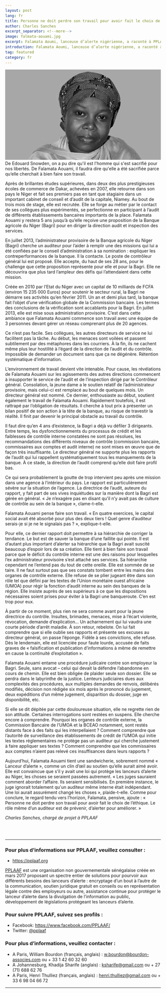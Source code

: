 ```yaml
---
layout: post
lang: fr
title: Personne ne doit perdre son travail pour avoir fait le choix de l’éthique
author: Charles Sanches
excerpt_separator: <!--more-->
image: falmata-aouami.jpg
excerpt: Falamata Aoumi, lanceuse d’alerte nigérienne, a raconté à PPLAAF les difficultés rencontrées pour dénoncer des pratiques frauduleuses dans une banque
introduction: Falamata Aoumi, lanceuse d’alerte nigérienne, a raconté à PPLAAF les difficultés rencontrées pour dénoncer des pratiques frauduleuses dans une banque
tag: featured
category: fr
---
```

<img class="img-responsive img-post center-block" src="/assets/images/posts/falmata-aouami.jpg">

<br>
De Edouard Snowden, on a pu dire qu'il est l'homme qui s'est sacrifié pour nos libertés. De Falamata Aouami, il faudra dire qu'elle a été sacrifiée parce qu’elle cherchait à bien faire son travail. 

Après de brillantes études supérieures, dans deux des plus prestigieuses écoles de commerce de Dakar, achevées en 2007, elle retourne dans son pays le Niger et fait ses premiers pas en tant que stagiaire dans un important cabinet de conseil et d’audit de la capitale, Niamey. Au bout de trois mois de stage, elle est recrutée. Elle se forge au métier par le contact de ses collègues plus expérimentés, se perfectionne en participant à l’audit de différents établissements bancaires importants de la place. Falamata Aouami y restera 5 ans jusqu’à qu’elle reçoive une proposition de la Banque agricole du Niger (Bagri) pour en diriger la direction audit et inspection des services. 

En juillet 2013, l’administrateur provisoire de la Banque agricole du Niger (Bagri) cherche un auditeur pour l’aider à remplir une des missions qui lui a été confiées par le conseil d’administration à sa nomination : expliquer les contreperformances de la banque. Il la contacte. Le poste de contrôleur général lui est proposé. Elle accepte, du haut de ses 28 ans, pour le challenge que cette proposition représente pour elle et pour la Bagri. Elle ne découvrira que plus tard l’ampleur des défis qui l’attendaient dans cette mission. 

Créée en 2010 par l’Etat du Niger avec un capital de 10 milliards de FCFA (environ 15 235 000 Euros) pour soutenir le secteur rural, la Bagri ne démarre ses activités qu’en février 2011. Un an et demi plus tard, la banque fait l’objet d’une vérification globale de la Commission bancaire. Les termes des conclusions de la vérification sont accablants pour la Bagri. En juillet 2013, elle est mise sous administration provisoire. C’est dans cette ambiance que Falamata Aouami commence son travail avec une équipe de 3 personnes devant gérer un réseau comprenant plus de 20 agences.

Ce n’est pas facile. Ses collègues, les autres directeurs de service ne lui facilitent pas la tâche. Au début, les menaces sont voilées et passent subtilement par des métaphores dans les courriers. À la fin, ils ne cachent même plus leur hostilité à l’égard de la direction de l’audit et du contrôle. Impossible de demander un document sans que ça ne dégénère. Rétention systématique d’information. 

L’environnement de travail devient vite intenable. Pour cause, les révélations de Falamata Aouami sur les agissements des autres directions commencent à insupporter le service de l’audit et de l’inspection dirigé par le Contrôleur général. Consolation, la jeune dame a le soutien relatif de l’administrateur provisoire, mais celui-ci est remplacé au bout de quelques mois. Un directeur général est nommé. Ce dernier, enthousiaste au début, soutient également le travail de Falamata Aouami.  Rapidement toutefois, il est rattrapé par l’obligation de résultats. Il cherche à tout prix à présenter un bilan positif de son action à la tête de la banque, au risque de travestir la réalité. Il finit par devenir le principal obstacle au travail du contrôle. 

Il faut dire qu’en 4 ans d’existence, la Bagri a déjà vu défiler 3 dirigeants. Entre temps, les dysfonctionnements du processus de crédit et les faiblesses de contrôle interne constatées ne sont pas résolues, les recommandations des différents niveaux de contrôle (commission bancaire, commissaires aux comptes et audit interne) ne sont mises en œuvre que de façon très insuffisante. Le directeur général ne supporte plus les rapports de l’audit qui lui rappellent systématiquement tous les manquements de la banque. À ce stade, la direction de l’audit comprend qu’elle doit faire profil bas. 

Ce qui sera probablement la goutte de trop intervient peu après une mission dans une agence à l’intérieur du pays. Le rapport est particulièrement sévère sur la situation de l’agence. La directrice de l’audit, auteure du rapport, y fait part de ses vives inquiétudes sur la manière dont la Bagri est gérée en général. « Je n’exagère pas en disant qu’il n’y avait pas de culture de contrôle au sein de la banque », clame-t-elle.

Falamata Aouami pense faire son travail. « En quatre exercices, le capital social avait été absorbé pour plus des deux tiers ! Quel genre d’auditeur serais-je si je ne le signalais pas ? », explique-t-elle. 

Pour elle, ce dernier rapport doit permettre à sa hiérarchie de corriger la tendance. Le but est de sauver la banque d’une faillite qui pointe. Il est d’autant plus important d’alerter sa hiérarchie que la Bagri avait suscité beaucoup d’espoir lors de sa création. Elle tient à bien faire son travail parce que le déficit du contrôle interne est une des raisons pour lesquelles l’ex administrateur provisoire s’est attaché ses services. Sa hiérarchie cependant ne l’entend pas du tout de cette oreille. Elle est sommée de se taire. Il ne faut surtout pas que ses constats tombent entre les mains des organes de contrôle externe. Elle refuse de se plier jugeant être dans son rôle tel que défini par les textes de l’Union monétaire ouest africaine (UMOA) pour régir la fonction d’audit interne au sein des banques de la région. Elle insiste auprès de ses supérieurs à ce que les dispositions nécessaires soient prises pour éviter à la Bagri une banqueroute. C’en est trop pour eux. 

À partir de ce moment, plus rien ne sera comme avant pour la jeune directrice du contrôle. Insultes, brimades, menaces, mise à l’écart violente, révocation, demande d’explication… Un acharnement qui lui vaudra une courte période d’arrêt maladie. À son retour, rebelote. On lui fait comprendre que si elle oublie ses rapports et présente ses excuses au directeur général, on passe l’éponge. Fidèle à ses convictions, elle refuse. Dès le lendemain, elle est licenciée pour faute lourde, accusée de faits graves de « falsification et publication d’informations à même de remettre en cause la continuité d’exploitation ».

Falamata Aouami entame une procédure judicaire contre son employeur la Bagri. Seule, sans avocat – celui qui devait la défendre l’abandonne en cours de chemin. Elle est bien obligée de plaider seule son dossier. Elle se perdra dans le labyrinthe de la justice. Lenteurs judiciaires dues aux complexités des procédures, aux multiples demandes de renvois, délibérés modifiés, décision non rédigée six mois après le prononcé du jugement, deux expéditions d’un même jugement, disparition du dossier, juge en disponibilité, etc.

Si elle se dit dépitée par cette douloureuse situation, elle ne regrette rien de son attitude. Certaines interrogations sont restées en suspens. Elle cherche encore à comprendre. Pourquoi les organes de contrôle externe, la Commission Bancaire de l’UMOA et la BCEAO notamment, sont restés distants face à des faits qui les interpellaient ? Comment comprendre que l’autorité de surveillance des établissements de crédit de l’UMOA qui initie les textes réglementaires ne protège pas un auditeur qui cherche justement à faire appliquer ses textes ? Comment comprendre que les commissaires aux comptes n’aient pas relevé ces insuffisances dans leurs rapports ?
 
Aujourd’hui, Falamata Aouami tient une sandwicherie, sobrement nommé « Lanceur d’alerte », comme un clin d’œil au soutien qu’elle aurait aimé avoir. Elle est convaincue que s’il y avait une loi qui protège les lanceurs d’alerte au Niger, les choses se seraient passées autrement. « Les juges sauraient comment aborder l’affaire. Ils seraient sensibilisés. En première instance, le juge ignorait totalement qu'un auditeur même interne était indépendant. Une loi aurait assurément changé les choses », plaide-t-elle. Comme pour conclure, le regard tendu vers l’horizon, Falamata, pensive, ajoute : « Personne ne doit perdre son travail pour avoir fait le choix de l’éthique. Le rôle même d’un auditeur est de prévenir, d’alerter pour améliorer. »


_Charles Sanches, chargé de projet à PPLAAF_

<br>
<br>

--------------


### Pour plus d’informations sur PPLAAF, veuillez consulter :
- <https://pplaaf.org>

[PPLAAF](https://pplaaf.org/fr/faq.html) est une organisation non gouvernementale sénégalaise créée en mars 2017 proposant un spectre entier de solutions pour pourvoir aux différents besoins des lanceurs d’alerte : encryptage d’un bout à l’autre de la communication, soutien juridique gratuit en conseils ou en représentation légale contre des employeurs ou autre, assistance continue pour protéger le lanceur d’alerte dans la divulgation de l’information au public, développement de législations protégeant les lanceurs d’alerte. 

### Pour suivre PPLAAF, suivez ses profils :
- Facebook: <https://www.facebook.com/PPLAAF/>
- Twitter: [@pplaaf](https://twitter.com/pplaaf)

### Pour plus d’informations, veuillez contacter :
- A Paris, William Bourdon (français, anglais) : [w.bourdon@bourdon-associes.com](mailto:w.bourdon@bourdon-associes.com) ou + 33 1 42 60 32 60
- A Johannesburg, Khadija Sharife (anglais) : [ksharife@gmail.com](mailto:ksharife@gmail.com) ou + 27 (71) 688 62 76 
- A Paris, Henri Thulliez (français, anglais) : [henri.thulliez@gmail.com](mailto:henri.thulliez@gmail.com) ou + 33 6 98 04 66 72





-----
